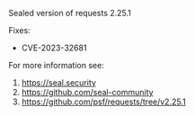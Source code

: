 Sealed version of requests 2.25.1

Fixes:
- CVE-2023-32681

For more information see:
  1. https://seal.security
  2. https://github.com/seal-community
  3. https://github.com/psf/requests/tree/v2.25.1
